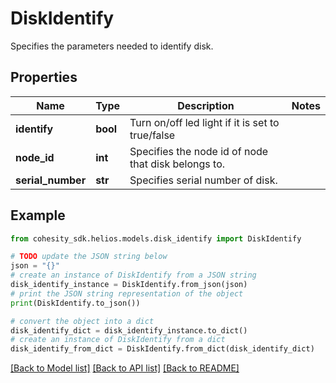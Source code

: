 # DiskIdentify

Specifies the parameters needed to identify disk.

## Properties

Name | Type | Description | Notes
------------ | ------------- | ------------- | -------------
**identify** | **bool** | Turn on/off led light if it is set to true/false | 
**node_id** | **int** | Specifies the node id of node that disk belongs to. | 
**serial_number** | **str** | Specifies serial number of disk. | 

## Example

```python
from cohesity_sdk.helios.models.disk_identify import DiskIdentify

# TODO update the JSON string below
json = "{}"
# create an instance of DiskIdentify from a JSON string
disk_identify_instance = DiskIdentify.from_json(json)
# print the JSON string representation of the object
print(DiskIdentify.to_json())

# convert the object into a dict
disk_identify_dict = disk_identify_instance.to_dict()
# create an instance of DiskIdentify from a dict
disk_identify_from_dict = DiskIdentify.from_dict(disk_identify_dict)
```
[[Back to Model list]](../README.md#documentation-for-models) [[Back to API list]](../README.md#documentation-for-api-endpoints) [[Back to README]](../README.md)


